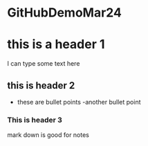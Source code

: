 # GitHubDemoMar24

# this is a header 1
I can type some text here

## this is header 2

- these are bullet points
-another bullet point

### This is header 3
mark down is good for notes